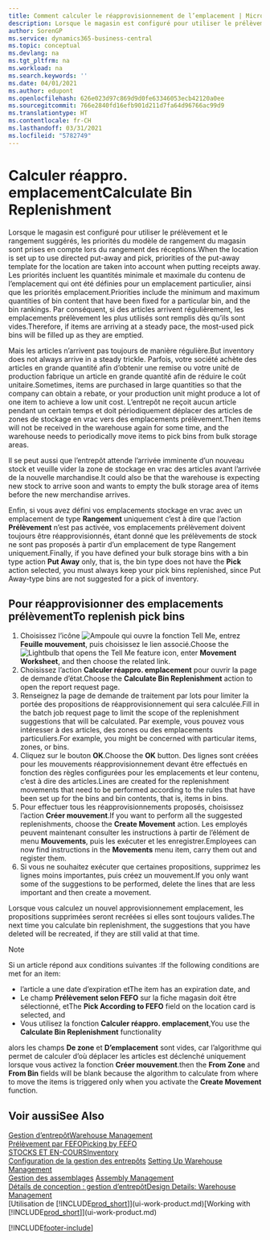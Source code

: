 ```yaml
---
title: Comment calculer le réapprovisionnement de l’emplacement | Microsoft Docs
description: Lorsque le magasin est configuré pour utiliser le prélèvement et le rangement suggérés, les priorités du modèle de rangement du magasin sont prises en compte lors du rangement des réceptions.
author: SorenGP
ms.service: dynamics365-business-central
ms.topic: conceptual
ms.devlang: na
ms.tgt_pltfrm: na
ms.workload: na
ms.search.keywords: ''
ms.date: 04/01/2021
ms.author: edupont
ms.openlocfilehash: 626e023d97c869d9d0fe63346053ecb42120a0ee
ms.sourcegitcommit: 766e2840fd16efb901d211d7fa64d96766ac99d9
ms.translationtype: HT
ms.contentlocale: fr-CH
ms.lasthandoff: 03/31/2021
ms.locfileid: "5782749"
---
```

# <a name="calculate-bin-replenishment"></a><span data-ttu-id="04852-103">Calculer réappro. emplacement</span><span class="sxs-lookup"><span data-stu-id="04852-103">Calculate Bin Replenishment</span></span>
<span data-ttu-id="04852-104">Lorsque le magasin est configuré pour utiliser le prélèvement et le rangement suggérés, les priorités du modèle de rangement du magasin sont prises en compte lors du rangement des réceptions.</span><span class="sxs-lookup"><span data-stu-id="04852-104">When the location is set up to use directed put-away and pick, priorities of the put-away template for the location are taken into account when putting receipts away.</span></span> <span data-ttu-id="04852-105">Les priorités incluent les quantités minimale et maximale du contenu de l’emplacement qui ont été définies pour un emplacement particulier, ainsi que les priorités emplacement.</span><span class="sxs-lookup"><span data-stu-id="04852-105">Priorities include the minimum and maximum quantities of bin content that have been fixed for a particular bin, and the bin rankings.</span></span> <span data-ttu-id="04852-106">Par conséquent, si des articles arrivent régulièrement, les emplacements prélèvement les plus utilisés sont remplis dès qu’ils sont vides.</span><span class="sxs-lookup"><span data-stu-id="04852-106">Therefore, if items are arriving at a steady pace, the most-used pick bins will be filled up as they are emptied.</span></span>  

<span data-ttu-id="04852-107">Mais les articles n’arrivent pas toujours de manière régulière.</span><span class="sxs-lookup"><span data-stu-id="04852-107">But inventory does not always arrive in a steady trickle.</span></span> <span data-ttu-id="04852-108">Parfois, votre société achète des articles en grande quantité afin d’obtenir une remise ou votre unité de production fabrique un article en grande quantité afin de réduire le coût unitaire.</span><span class="sxs-lookup"><span data-stu-id="04852-108">Sometimes, items are purchased in large quantities so that the company can obtain a rebate, or your production unit might produce a lot of one item to achieve a low unit cost.</span></span> <span data-ttu-id="04852-109">L’entrepôt ne reçoit aucun article pendant un certain temps et doit périodiquement déplacer des articles de zones de stockage en vrac vers des emplacements prélèvement.</span><span class="sxs-lookup"><span data-stu-id="04852-109">Then items will not be received in the warehouse again for some time, and the warehouse needs to periodically move items to pick bins from bulk storage areas.</span></span>  

<span data-ttu-id="04852-110">Il se peut aussi que l’entrepôt attende l’arrivée imminente d’un nouveau stock et veuille vider la zone de stockage en vrac des articles avant l’arrivée de la nouvelle marchandise.</span><span class="sxs-lookup"><span data-stu-id="04852-110">It could also be that the warehouse is expecting new stock to arrive soon and wants to empty the bulk storage area of items before the new merchandise arrives.</span></span>  

<span data-ttu-id="04852-111">Enfin, si vous avez défini vos emplacements stockage en vrac avec un emplacement de type **Rangement** uniquement c’est à dire que l’action **Prélèvement** n’est pas activée, vos emplacements prélèvement doivent toujours être réapprovisionnés, étant donné que les prélèvements de stock ne sont pas proposés à partir d’un emplacement de type Rangement uniquement.</span><span class="sxs-lookup"><span data-stu-id="04852-111">Finally, if you have defined your bulk storage bins with a bin type action **Put Away** only, that is, the bin type does not have the **Pick** action selected, you must always keep your pick bins replenished, since Put Away-type bins are not suggested for a pick of inventory.</span></span>  

## <a name="to-replenish-pick-bins"></a><span data-ttu-id="04852-112">Pour réapprovisionner des emplacements prélèvement</span><span class="sxs-lookup"><span data-stu-id="04852-112">To replenish pick bins</span></span>  
1.  <span data-ttu-id="04852-113">Choisissez l’icône ![Ampoule qui ouvre la fonction Tell Me](media/ui-search/search_small.png "Dites-moi ce que vous voulez faire"), entrez **Feuille mouvement**, puis choisissez le lien associé.</span><span class="sxs-lookup"><span data-stu-id="04852-113">Choose the ![Lightbulb that opens the Tell Me feature](media/ui-search/search_small.png "Tell me what you want to do") icon, enter **Movement Worksheet**, and then choose the related link.</span></span>  
2.  <span data-ttu-id="04852-114">Choisissez l’action **Calculer réappro. emplacement** pour ouvrir la page de demande d’état.</span><span class="sxs-lookup"><span data-stu-id="04852-114">Choose the **Calculate Bin Replenishment** action to open the report request page.</span></span>  
3.  <span data-ttu-id="04852-115">Renseignez la page de demande de traitement par lots pour limiter la portée des propositions de réapprovisionnement qui sera calculée.</span><span class="sxs-lookup"><span data-stu-id="04852-115">Fill in the batch job request page to limit the scope of the replenishment suggestions that will be calculated.</span></span> <span data-ttu-id="04852-116">Par exemple, vous pouvez vous intéresser à des articles, des zones ou des emplacements particuliers.</span><span class="sxs-lookup"><span data-stu-id="04852-116">For example, you might be concerned with particular items, zones, or bins.</span></span>  
4.  <span data-ttu-id="04852-117">Cliquez sur le bouton **OK**.</span><span class="sxs-lookup"><span data-stu-id="04852-117">Choose the **OK** button.</span></span> <span data-ttu-id="04852-118">Des lignes sont créées pour les mouvements réapprovisionnement devant être effectués en fonction des règles configurées pour les emplacements et leur contenu, c’est à dire des articles.</span><span class="sxs-lookup"><span data-stu-id="04852-118">Lines are created for the replenishment movements that need to be performed according to the rules that have been set up for the bins and bin contents, that is, items in bins.</span></span>  
5.  <span data-ttu-id="04852-119">Pour effectuer tous les réapprovisionnements proposés, choisissez l’action **Créer mouvement**.</span><span class="sxs-lookup"><span data-stu-id="04852-119">If you want to perform all the suggested replenishments, choose the **Create Movement** action.</span></span> <span data-ttu-id="04852-120">Les employés peuvent maintenant consulter les instructions à partir de l’élément de menu **Mouvements**, puis les exécuter et les enregistrer.</span><span class="sxs-lookup"><span data-stu-id="04852-120">Employees can now find instructions in the **Movements** menu item, carry them out and register them.</span></span>  
6.  <span data-ttu-id="04852-121">Si vous ne souhaitez exécuter que certaines propositions, supprimez les lignes moins importantes, puis créez un mouvement.</span><span class="sxs-lookup"><span data-stu-id="04852-121">If you only want some of the suggestions to be performed, delete the lines that are less important and then create a movement.</span></span>  

<span data-ttu-id="04852-122">Lorsque vous calculez un nouvel approvisionnement emplacement, les propositions supprimées seront recréées si elles sont toujours valides.</span><span class="sxs-lookup"><span data-stu-id="04852-122">The next time you calculate bin replenishment, the suggestions that you have deleted will be recreated, if they are still valid at that time.</span></span>  

> [!NOTE]  
>  <span data-ttu-id="04852-123">Si un article répond aux conditions suivantes :</span><span class="sxs-lookup"><span data-stu-id="04852-123">If the following conditions are met for an item:</span></span>  
>   
>  -   <span data-ttu-id="04852-124">l’article a une date d’expiration et</span><span class="sxs-lookup"><span data-stu-id="04852-124">The item has an expiration date, and</span></span>  
> -   <span data-ttu-id="04852-125">Le champ **Prélèvement selon FEFO** sur la fiche magasin doit être sélectionné, et</span><span class="sxs-lookup"><span data-stu-id="04852-125">The **Pick According to FEFO** field on the location card is selected, and</span></span>  
> -   <span data-ttu-id="04852-126">Vous utilisez la fonction **Calculer réappro. emplacement**,</span><span class="sxs-lookup"><span data-stu-id="04852-126">You use the **Calculate Bin Replenishment** functionality</span></span>  
>   
>  <span data-ttu-id="04852-127">alors les champs **De zone** et **D’emplacement** sont vides, car l’algorithme qui permet de calculer d’où déplacer les articles est déclenché uniquement lorsque vous activez la fonction **Créer mouvement**.</span><span class="sxs-lookup"><span data-stu-id="04852-127">then the **From Zone** and **From Bin** fields will be blank because the algorithm to calculate from where to move the items is triggered only when you activate the **Create Movement** function.</span></span>  

## <a name="see-also"></a><span data-ttu-id="04852-128">Voir aussi</span><span class="sxs-lookup"><span data-stu-id="04852-128">See Also</span></span>  
[<span data-ttu-id="04852-129">Gestion d’entrepôt</span><span class="sxs-lookup"><span data-stu-id="04852-129">Warehouse Management</span></span>](warehouse-manage-warehouse.md)  
[<span data-ttu-id="04852-130">Prélèvement par FEFO</span><span class="sxs-lookup"><span data-stu-id="04852-130">Picking by FEFO</span></span>](warehouse-picking-by-fefo.md)  
[<span data-ttu-id="04852-131">STOCKS ET EN-COURS</span><span class="sxs-lookup"><span data-stu-id="04852-131">Inventory</span></span>](inventory-manage-inventory.md)  
<span data-ttu-id="04852-132">[Configuration de la gestion des entrepôts](warehouse-setup-warehouse.md)   </span><span class="sxs-lookup"><span data-stu-id="04852-132">[Setting Up Warehouse Management](warehouse-setup-warehouse.md)   </span></span>  
<span data-ttu-id="04852-133">[Gestion des assemblages](assembly-assemble-items.md)  </span><span class="sxs-lookup"><span data-stu-id="04852-133">[Assembly Management](assembly-assemble-items.md)  </span></span>  
[<span data-ttu-id="04852-134">Détails de conception : gestion d’entrepôt</span><span class="sxs-lookup"><span data-stu-id="04852-134">Design Details: Warehouse Management</span></span>](design-details-warehouse-management.md)  
<span data-ttu-id="04852-135">[Utilisation de [!INCLUDE[prod_short](includes/prod_short.md)]](ui-work-product.md)</span><span class="sxs-lookup"><span data-stu-id="04852-135">[Working with [!INCLUDE[prod_short](includes/prod_short.md)]](ui-work-product.md)</span></span>


[!INCLUDE[footer-include](includes/footer-banner.md)]